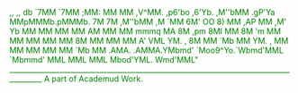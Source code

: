 <font color="green">
,,                                            ,,  
      db                           `7MM                                          `7MM  
     ;MM:                            MM                                            MM  
    ,V^MM.    ,p6'bo   ,6'Yb.   ,M''bMM  .gP'Ya   MMpMMMb.pMMMb.  7M    7M    ,M''bMM
   ,M  `MM   6M'  OO  8)   MM ,AP    MM ,M'   Yb  MM    MM    MM  MM    AM  MM     MM
   mmmq  MA  8M      ,pm   8MI MM    8M 'm MM MM  MM    MM    MM  8M    MM  MM     MM
  A'     VML YM.    , 8M   MM `Mb    MM YM.    ,  MM    MM    MM  MM    MM  `Mb    MM  
.AMA.   .AMMA.YMbmd'  `Moo9^Yo.`Wbmd'MML `Mbmmd'  MML   MML   MML  Mbod'YML.   Wmd'MML"          
_______________________________________________________________________________________
                                                               A part of Academud Work.</font>

